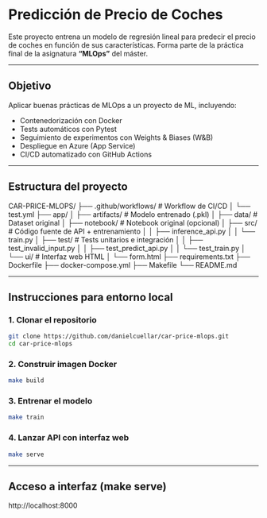 #  Predicción de Precio de Coches

Este proyecto entrena un modelo de regresión lineal para predecir el precio de coches en función de sus características. Forma parte de la práctica final de la asignatura **“MLOps”** del máster.

---

##  Objetivo

Aplicar buenas prácticas de MLOps a un proyecto de ML, incluyendo:

-  Contenedorización con Docker
-  Tests automáticos con Pytest
-  Seguimiento de experimentos con Weights & Biases (W&B)
-  Despliegue en Azure (App Service)
-  CI/CD automatizado con GitHub Actions

---

## Estructura del proyecto

CAR-PRICE-MLOPS/
├── .github/workflows/         # Workflow de CI/CD
│   └── test.yml
├── app/
│   ├── artifacts/             # Modelo entrenado (.pkl)
│   ├── data/                  # Dataset original
│   ├── notebook/              # Notebook original (opcional)
│   ├── src/                   # Código fuente de API + entrenamiento
│   │   ├── inference_api.py
│   │   └── train.py
│   ├── test/                  # Tests unitarios e integración
│   │   ├── test_invalid_input.py
│   │   ├── test_predict_api.py
│   │   └── test_train.py
│   └── ui/                    # Interfaz web HTML
│       └── form.html
├── requirements.txt
├── Dockerfile
├── docker-compose.yml
├── Makefile
└── README.md

---

##  Instrucciones para entorno local

### 1. Clonar el repositorio

```bash
git clone https://github.com/danielcuellar/car-price-mlops.git
cd car-price-mlops
```

### 2. Construir imagen Docker

```bash
make build
```


### 3. Entrenar el modelo

```bash
make train
```

### 4. Lanzar API con interfaz web

```bash
make serve
```

---

## Acceso a interfaz (make serve)

http://localhost:8000
